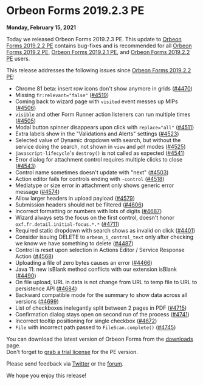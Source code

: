 # Orbeon Forms 2019.2.3 PE

__Monday, February 15, 2021__

Today we released Orbeon Forms 2019.2.3 PE. This update to [Orbeon Forms 2019.2.2 PE](orbeon-forms-2019.2.2.md) contains bug-fixes and is recommended for all [Orbeon Forms 2019.2 PE](orbeon-forms-2019.2.md), [Orbeon Forms 2019.2.1 PE](orbeon-forms-2019.2.1.md), and [Orbeon Forms 2019.2.2 PE](orbeon-forms-2019.2.2.md) users.

This release addresses the following issues since [Orbeon Forms 2019.2.2 PE](orbeon-forms-2019.2.2.md):

- Chrome 81 beta: insert row icons don't show anymore in grids ([\#4470](https://github.com/orbeon/orbeon-forms/issues/4470))
- Missing `fr:relevant="false"` ([\#4519](https://github.com/orbeon/orbeon-forms/issues/4519))
- Coming back to wizard page with `visited` event messes up MIPs ([\#4506](https://github.com/orbeon/orbeon-forms/issues/4506))
- `visible` and other Form Runner action listeners can run multiple times ([\#4505](https://github.com/orbeon/orbeon-forms/issues/4505))
- Modal button spinner disappears upon click with `replace="all"` ([\#4511](https://github.com/orbeon/orbeon-forms/issues/4511))
- Extra labels show in the "Validations and Alerts" settings ([\#4523](https://github.com/orbeon/orbeon-forms/issues/4523))
- Selected value of Dynamic dropdown with search, but without the service doing the search, not shown in `view` and `pdf` modes ([\#4525](https://github.com/orbeon/orbeon-forms/issues/4525))
- `javascript-lifecycle`'s `destroy()` is not called as expected ([\#4541](https://github.com/orbeon/orbeon-forms/issues/4541))
- Error dialog for attachment control requires multiple clicks to close ([\#4543](https://github.com/orbeon/orbeon-forms/issues/4543))
- Control name sometimes doesn't update with "next" ([\#4503](https://github.com/orbeon/orbeon-forms/issues/4503))
- Action editor fails for controls ending with `-control` ([\#4518](https://github.com/orbeon/orbeon-forms/issues/4518))
- Mediatype or size error in attachment only shows generic error message ([\#4574](https://github.com/orbeon/orbeon-forms/issues/4574))
- Allow larger headers in upload payload ([\#4579](https://github.com/orbeon/orbeon-forms/issues/4579))
- Submission headers should not be filtered ([\#4606](https://github.com/orbeon/orbeon-forms/issues/4606))
- Incorrect formatting or numbers with lots of digits ([\#4687](https://github.com/orbeon/orbeon-forms/issues/4687))
- Wizard always sets the focus on the first control, doesn't honor `oxf.fr.detail.initial-focus.*.*` ([\#4711](https://github.com/orbeon/orbeon-forms/issues/4711))
- Required static dropdown with search shows as invalid on click ([\#4401](https://github.com/orbeon/orbeon-forms/issues/4401))
- Consider issuing DELETE to `orbeon_i_control_text` only after checking we know we have something to delete ([\#4487](https://github.com/orbeon/orbeon-forms/issues/4487))
- Control is reset upon selection in Actions Editor / Service Response Action ([\#4568](https://github.com/orbeon/orbeon-forms/issues/4568))
- Uploading a file of zero bytes causes an error ([\#4466](https://github.com/orbeon/orbeon-forms/issues/4466))
- Java 11: new isBlank method conflicts with our extension isBlank ([\#4490](https://github.com/orbeon/orbeon-forms/issues/4490))
- On file upload, URL in data is not change from URL to temp file to URL to persistence API ([\#4684](https://github.com/orbeon/orbeon-forms/issues/4684))
- Backward compatible mode for the summary to show data across all versions ([\#4699](https://github.com/orbeon/orbeon-forms/issues/4699))
- List of checkboxes inelegantly split between 2 pages in PDF ([\#4715](https://github.com/orbeon/orbeon-forms/issues/4715))
- Confirmation dialog stays open on second run of the process ([\#4741](https://github.com/orbeon/orbeon-forms/issues/4741))
- Incorrect tooltip positioning for single checkbox ([\#4672](https://github.com/orbeon/orbeon-forms/issues/4672))
- `File` with incorrect path passed to `FileScan.complete()` ([\#4745](https://github.com/orbeon/orbeon-forms/issues/4745))


You can download the latest version of Orbeon Forms from the [downloads](https://www.orbeon.com/download) page.  
Don't forget to [grab a trial license](https://prod.orbeon.com/prod/fr/orbeon/register/new) for the PE version.

Please send feedback via [Twitter](https://twitter.com/orbeon) or the [forum](https://www.orbeon.com/community).

We hope you enjoy this release!
